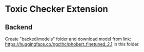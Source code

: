 # Toxic Checker Extension
 
## Backend

Create "backed/models" folder and download model from link: https://huggingface.co/ngcthc/phobert_finetuned_2.1 in this folder. 
